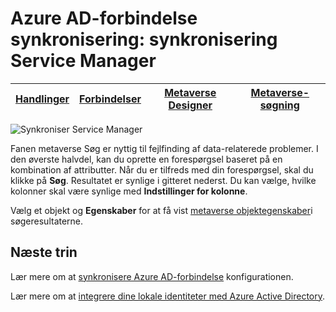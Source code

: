 <properties
    pageTitle="Azure AD-forbindelse synkronisering: synkronisering Service Manager UI | Microsoft Azure"
    description="Forstå fanen Metaverse Søg i synkronisering Service Manager for Azure AD-forbindelse."
    services="active-directory"
    documentationCenter=""
    authors="andkjell"
    manager="femila"
    editor=""/>

<tags
    ms.service="active-directory"
    ms.workload="identity"
    ms.tgt_pltfrm="na"
    ms.devlang="na"
    ms.topic="article"
    ms.date="09/07/2016"
    ms.author="billmath"/>


# <a name="azure-ad-connect-sync-synchronization-service-manager"></a>Azure AD-forbindelse synkronisering: synkronisering Service Manager

[Handlinger](active-directory-aadconnectsync-service-manager-ui-operations.md) | [Forbindelser](active-directory-aadconnectsync-service-manager-ui-connectors.md) | [Metaverse Designer](active-directory-aadconnectsync-service-manager-ui-mvdesigner.md) | [Metaverse-søgning](active-directory-aadconnectsync-service-manager-ui-mvsearch.md)
--- | --- | --- | ---

![Synkroniser Service Manager](./media/active-directory-aadconnectsync-service-manager-ui/mvsearch.png)

Fanen metaverse Søg er nyttig til fejlfinding af data-relaterede problemer. I den øverste halvdel, kan du oprette en forespørgsel baseret på en kombination af attributter. Når du er tilfreds med din forespørgsel, skal du klikke på **Søg**. Resultatet er synlige i gitteret nederst. Du kan vælge, hvilke kolonner skal være synlige med **Indstillinger for kolonne**.

Vælg et objekt og **Egenskaber** for at få vist [metaverse objektegenskaber](active-directory-aadconnectsync-service-manager-ui-connectors.md#metaverse-object-properties)i søgeresultaterne.

## <a name="next-steps"></a>Næste trin
Lær mere om at [synkronisere Azure AD-forbindelse](active-directory-aadconnectsync-whatis.md) konfigurationen.

Lær mere om at [integrere dine lokale identiteter med Azure Active Directory](active-directory-aadconnect.md).
